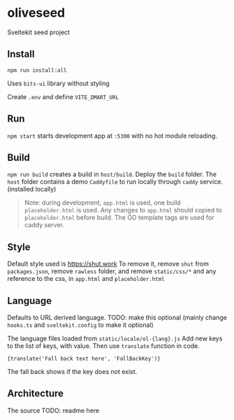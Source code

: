# oliveseed

Sveltekit seed project

## Install

`npm run install:all`

Uses `bits-ui` library without styling

Create `.env` and define `VITE_DMART_URL`

## Run

`npm start` starts development app at `:5300` with no hot module reloading. 

## Build

`npm run build` creates a build in `host/build`. Deploy the `build` folder. 
The `host` folder contains a demo `Caddyfile` to run locally through `caddy` service. (installed locally)

> Note: during development, `app.html` is used, one build `placeholder.html` is used. Any changes to `app.html` should copied to `placeholder.html` before build. The GO template tags are used for caddy server.

## Style

Default style used is https://shut.work
To remove it, remove `shut` from `packages.json`, remove `rawless` folder, and remove `static/css/*` and any reference to the css, in `app.html` and `placeholder.html`

## Language

Defaults to URL derived language. TODO: make this optional (mainly change `hooks.ts` and `sveltekit.config` to make it optional)

The language files loaded from `static/locale/ol-{lang}.js`
Add new keys to the list of keys, with value. Then use `translate` function in code.

`{translate('Fall back text here', 'FallBackKey')}`

The fall back shows if the key does not exist. 

## Architecture

The source
TODO: readme here

